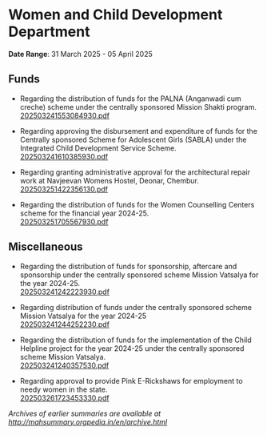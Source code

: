 # Women and Child Development Department

**Date Range**: 31 March 2025 - 05 April 2025


## Funds
- Regarding the distribution of funds for the PALNA (Anganwadi cum creche) scheme under the centrally sponsored Mission Shakti program.\
  [202503241553084930.pdf](https://gr.maharashtra.gov.in/Site/Upload/Government%20Resolutions/English/202503241553084930.pdf)

- Regarding approving the disbursement and expenditure of funds for the Centrally sponsored Scheme for Adolescent Girls (SABLA) under the Integrated Child Development Service Scheme.\
  [202503241610385930.pdf](https://gr.maharashtra.gov.in/Site/Upload/Government%20Resolutions/English/202503241610385930.pdf)

- Regarding granting administrative approval for the architectural repair work at Navjeevan Womens Hostel, Deonar, Chembur.\
  [202503251422356130.pdf](https://gr.maharashtra.gov.in/Site/Upload/Government%20Resolutions/English/202503251422356130.pdf)

- Regarding the distribution of funds for the Women Counselling Centers scheme for the financial year 2024-25.\
  [202503251705567930.pdf](https://gr.maharashtra.gov.in/Site/Upload/Government%20Resolutions/English/202503251705567930.pdf)

## Miscellaneous
- Regarding the distribution of funds for sponsorship, aftercare and sponsorship under the centrally sponsored scheme Mission Vatsalya for the year 2024-25.\
  [202503241242223930.pdf](https://gr.maharashtra.gov.in/Site/Upload/Government%20Resolutions/English/202503241242223930.pdf)

- Regarding distribution of funds under the centrally sponsored scheme Mission Vatsalya for the year 2024-25\
  [202503241244252230.pdf](https://gr.maharashtra.gov.in/Site/Upload/Government%20Resolutions/English/202503241244252230.pdf)

- Regarding the distribution of funds for the implementation of the Child Helpline project for the year 2024-25 under the centrally sponsored scheme Mission Vatsalya.\
  [202503241240357530.pdf](https://gr.maharashtra.gov.in/Site/Upload/Government%20Resolutions/English/202503241240357530.pdf)

- Regarding approval to provide Pink E-Rickshaws for employment to needy women in the state.\
  [202503261723453330.pdf](https://gr.maharashtra.gov.in/Site/Upload/Government%20Resolutions/English/202503261723453330.pdf)


*Archives of earlier summaries are available at http://mahsummary.orgpedia.in/en/archive.html*